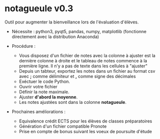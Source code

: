 # notagueule v0.3
Outil pour augmenter la bienveillance lors de l'évaluation d'élèves.

* Nécessite : python3, pyqt5, pandas, numpy, matplotlib (fonctionne directement avec la distribution Anaconda)
* Procédure : 
  * Vous disposez d'un fichier de notes avec la colonne à ajuster est la dernière colonne à droite et le tableau de notes commence à la première ligne. Il n'y a pas de texte dans les cellules à "ajuster"
  * Depuis un tabteur, exportez les notes dans un fichier au format csv avec **;** comme délimiteur et **,** comme signe des décimales
  * Exéctuer le code Python.
  * Ouvrir votre fichier
  * Définir la note maximale.
  * Ajuster **d'abord la moyenne**.
  * Les notes ajustées sont dans la colonne **notagueule**.
  
  
* Prochaines améliorations :
  * Equivalence crédit ECTS pour les élèves de classes préparatoires
  * Génération d'un fichier compatible Pronote
  * Prise en compte de bonus suivant les voeux de poursuite d'étude